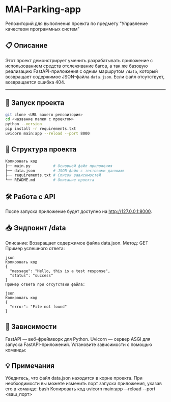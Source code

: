 # MAI-Parking-app
Репозиторий для выполнения проекта по предмету "Управление качеством программных систем"

## 📋 Описание

Этот проект демонстрирует уменить разрабатывать приложение с использованием средств отслеживание багов, а так же базовую реализацию FastAPI-приложения с одним маршрутом `/data`, который возвращает содержимое JSON-файла `data.json`. Если файл отсутствует, возвращается ошибка 404.

---

## 🚀 Запуск проекта

```bash
git clone <URL вашего репозитория>
cd <название папки с проектом>
python --version
pip install -r requirements.txt
uvicorn main:app --reload --port 8000
```

## 📂 Структура проекта
```bash
Копировать код
├── main.py          # Основной файл приложения
├── data.json        # JSON-файл с тестовыми данными
├── requirements.txt # Список зависимостей
└── README.md        # Описание проекта
```


## 🛠 Работа с API
После запуска приложение будет доступно на http://127.0.0.1:8000.

## 📥 Эндпоинт /data
Описание: Возвращает содержимое файла data.json.
Метод: GET
Пример успешного ответа:

```
json
Копировать код
{
  "message": "Hello, this is a test response",
  "status": "success"
}
Пример ответа при отсутствии файла:

json
Копировать код
{
  "error": "File not found"
}
```

## 📜 Зависимости
FastAPI — веб-фреймворк для Python.
Uvicorn — сервер ASGI для запуска FastAPI-приложений.
Установите зависимости с помощью команды:


## 💡 Примечания
Убедитесь, что файл data.json находится в корне проекта.
При необходимости вы можете изменить порт запуска приложения, указав его в команде:
bash
Копировать код
uvicorn main:app --reload --port <ваш_порт>
